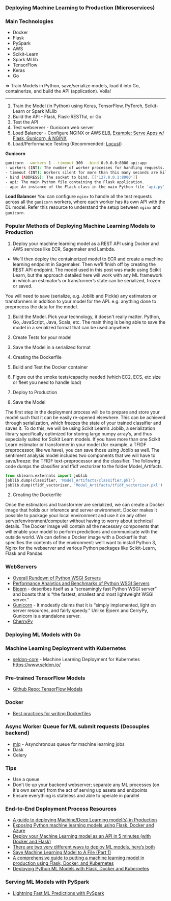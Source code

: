 ### Deploying Machine Learning to Production (Microservices)


### Main Technologies
- Docker
- Flask
- PySpark
- AWS
- Scikit-Learn
- Spark MLlib
- TensorFlow
- Keras
- Go

=> Train Models in Python, save/serialize models, load it into Go, containerize, and build the API (application). Voila!


-----------
1. Train the Model (in Python) using Keras, TensorFlow, PyTorch, Scikit-Learn or Spark MLlib
2. Build the API - Flask, Flask-RESTful, or Go
3. Test the API
4. Test webserver - Gunicorn web server
5. Load Balancer - Configure NGINX or AWS ELB, [Example: Serve Apps w/ Flask, Gunicorn, & NGINX](https://www.digitalocean.com/community/tutorials/how-to-serve-flask-applications-with-gunicorn-and-nginx-on-ubuntu-16-04)
6. Load/Performance Testing (Recommended: [Locust](https://github.com/locustio/locust))


**Gunicorn**

```bash
gunicorn --workers 1 --timeout 300 --bind 0.0.0.0:8000 api:app
- workers (INT): The number of worker processes for handling requests.
- timeout (INT): Workers silent for more than this many seconds are killed and restarted.
- bind (ADDRESS): The socket to bind. [['127.0.0.1:8000']]
- api: The main Python file containing the Flask application.
- app: An instance of the Flask class in the main Python file 'api.py'.
```

**Load Balancer**
You can configure `nginx` to handle all the test requests across all the `gunicorn` workers, where each worker has its own API with the DL model. Refer this resource to understand the setup between `nginx` and `gunicorn`.











### Popular Methods of Deploying Machine Learning Models to Production

1. Deploy your machine learning model as a REST API using Docker and AWS services like ECR, Sagemaker and Lambda.

- We’ll then deploy the containerized model to ECR and create a machine learning endpoint in Sagemaker. Then we’ll finish off by creating the REST API endpoint. The model used in this post was made using Scikit Learn, but the approach detailed here will work with any ML framework in which an estimator’s or transformer’s state can be serialized, frozen or saved.
  
You will need to save (serialize, e.g. Joblib and Pickle) any estimators or transformers in addition to your model for the API. e.g. anything done to preprocess the data for the model.


1. Build the Model. Pick your technology, it doesn't really matter. Python, Go, JavaScript, Java, Scala, etc. The main thing is being able to save the model in a serialized format that can be used anywhere.
2. Create Tests for your model
3. Save the Model in a serialized format

4. Creating the Dockerfile
5. Build and Test the Docker container
6. Figure out the smoke tests/capacity needed (which EC2, ECS, etc size or fleet you need to handle load)
7. Deploy to Production




1. Save the Model

The first step in the deployment process will be to prepare and store your model such that it can be easily re-opened elsewhere. This can be achieved through serialization, which freezes the state of your trained classifier and saves it. To do this, we will be using Scikit Learn’s Joblib, a serialization library specifically optimized for storing large numpy array’s, and thus especially suited for Scikit Learn models. If you have more than one Scikit Learn estimator or transformer in your model (for example, a TFIDF preprocessor, like we have), you can save those using Joblib as well. The sentiment analysis model includes two components that we will have to save/freeze: the TFIDF text-preprocessor and the classifier. The following code dumps the classifier and tfidf vectorizer to the folder Model_Artifacts.

```python
from sklearn.externals import joblib
joblib.dump(classifier, 'Model_Artifacts/classifier.pkl')
joblib.dump(tfidf_vectorizer, 'Model_Artifacts/tfidf_vectorizer.pkl')
```

2. Creating the Dockerfile

Once the estimators and transformer are serialized, we can create a Docker image that holds our inference and server environment. Docker makes it possible to package your local environment and use it on any other server/environment/computer without having to worry about technical details. The Docker image will contain all the necessary components that will enable your model to perform predictions and communicate with the outside world. We can define a Docker image with a Dockerfile that specifies the contents of the environment: we’ll want to install Python 3, Nginx for the webserver and various Python packages like Scikit-Learn, Flask and Pandas.






### WebServers
- [Overall Rundown of Python WSGI Servers](https://www.appdynamics.com/blog/engineering/an-introduction-to-python-wsgi-servers-part-1/)
- [Performance Analytics and Benchmarks of Python WSGI Servers](https://www.appdynamics.com/blog/engineering/a-performance-analysis-of-python-wsgi-servers-part-2/)
- [Bjoern](https://github.com/jonashaag/bjoern) - describes itself as a “screamingly fast Python WSGI server” and boasts that is “the fastest, smallest and most lightweight WSGI server.”
- [Gunicorn](https://gunicorn.org/) - It modestly claims that it is “simply implemented, light on server resources, and fairly speedy.” Unlike Bjoern and CerryPy, Gunicorn is a standalone server. 
- [CherryPy](https://github.com/cherrypy/cherrypy)


### Deploying ML Models with Go


### Machine Learning Deployment with Kubernetes
- [seldon-core](https://github.com/SeldonIO/seldon-core) - Machine Learning Deployment for Kubernetes https://www.seldon.io/

### Pre-trained TensorFlow Models
- [Github Repo: TensorFlow Models](https://github.com/tensorflow/models)
### Docker
- [Best practices for writing Dockerfiles](https://docs.docker.com/develop/develop-images/dockerfile_best-practices/)

### Async Worker Queue for ML submit requests (Decouples backend)
- [mlq](https://github.com/tomgrek/mlq) - Asynchronous queue for machine learning jobs
- Dask
- Celery

### Tips
- Use a queue
- Don’t tie up your backend webserver; separate any ML processes (on it's own server) from the act of serving up assets and endpoints
- Ensure everything is stateless and able to operate in parallel

###

### End-to-End Deployment Process Resources
- [A guide to deploying Machine/Deep Learning model(s) in Production](https://blog.usejournal.com/a-guide-to-deploying-machine-deep-learning-model-s-in-production-e497fd4b734a)
- [Exposing Python machine learning models using Flask, Docker and Azure](https://www.martinnorin.se/exposing-python-machine-learning-models-using-flask-docker-and-azure/)
- [Deploy your Machine Learning model as an API in 5 minutes (with Docker and Flask)](https://medium.com/dataswati-garage/deploy-your-machine-learning-model-as-api-in-5-minutes-with-docker-and-flask-8aa747b1263b)
- [There are two very different ways to deploy ML models, here’s both](https://towardsdatascience.com/there-are-two-very-different-ways-to-deploy-ml-models-heres-both-ce2e97c7b9b1)
- [Save Machine Learning Model to A File (Part 1)](https://www.mikulskibartosz.name/how-to-save-a-machine-learning-model-into-a-file/)
- [A comprehensive guide to putting a machine learning model in production using Flask, Docker, and Kubernetes](https://www.mikulskibartosz.name/a-comprehensive-guide-to-putting-a-machine-learning-model-in-production/)
- [Deploying Python ML Models with Flask, Docker and Kubernetes](https://alexioannides.com/2019/01/10/deploying-python-ml-models-with-flask-docker-and-kubernetes/)

### Serving ML Models with PySpark
- [Lightning Fast ML Predictions with PySpark](https://medium.com/homeaway-tech-blog/lightning-fast-ml-predictions-with-pyspark-354c8c5abe83)
